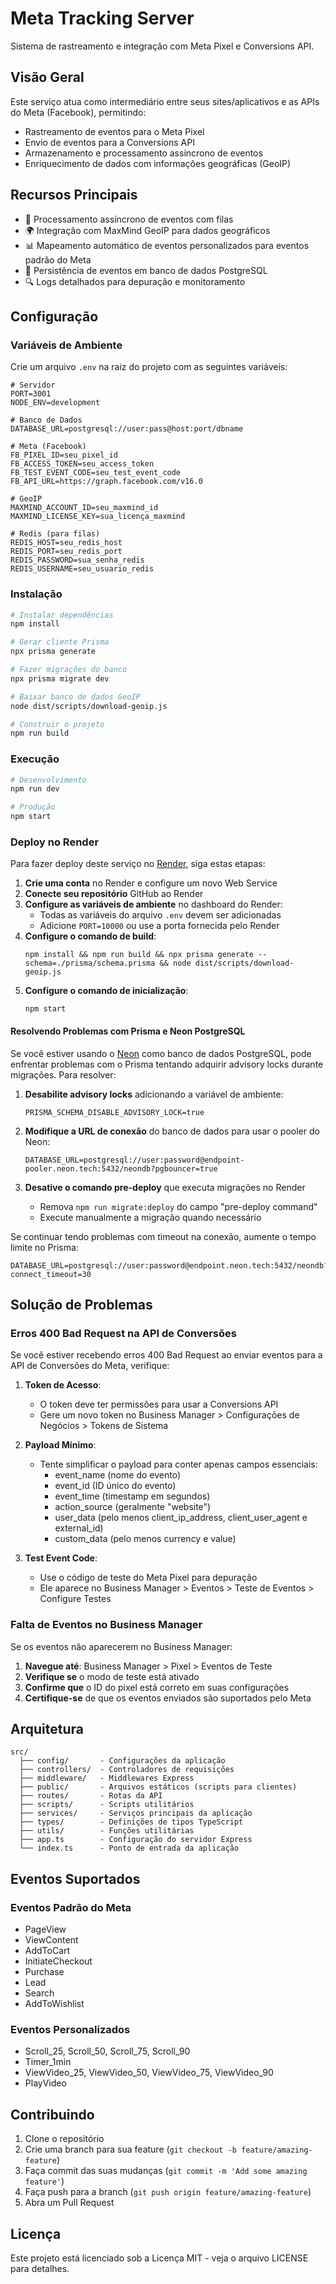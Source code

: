 # Meta Tracking Server

Sistema de rastreamento e integração com Meta Pixel e Conversions API.

## Visão Geral

Este serviço atua como intermediário entre seus sites/aplicativos e as APIs do Meta (Facebook), permitindo:
- Rastreamento de eventos para o Meta Pixel
- Envio de eventos para a Conversions API
- Armazenamento e processamento assíncrono de eventos
- Enriquecimento de dados com informações geográficas (GeoIP)

## Recursos Principais

- 🔄 Processamento assíncrono de eventos com filas
- 🌍 Integração com MaxMind GeoIP para dados geográficos
- 📊 Mapeamento automático de eventos personalizados para eventos padrão do Meta
- 💾 Persistência de eventos em banco de dados PostgreSQL
- 🔍 Logs detalhados para depuração e monitoramento

## Configuração

### Variáveis de Ambiente

Crie um arquivo `.env` na raiz do projeto com as seguintes variáveis:

```env
# Servidor
PORT=3001
NODE_ENV=development

# Banco de Dados
DATABASE_URL=postgresql://user:pass@host:port/dbname

# Meta (Facebook)
FB_PIXEL_ID=seu_pixel_id
FB_ACCESS_TOKEN=seu_access_token
FB_TEST_EVENT_CODE=seu_test_event_code
FB_API_URL=https://graph.facebook.com/v16.0

# GeoIP
MAXMIND_ACCOUNT_ID=seu_maxmind_id
MAXMIND_LICENSE_KEY=sua_licença_maxmind

# Redis (para filas)
REDIS_HOST=seu_redis_host
REDIS_PORT=seu_redis_port
REDIS_PASSWORD=sua_senha_redis
REDIS_USERNAME=seu_usuario_redis
```

### Instalação

```bash
# Instalar dependências
npm install

# Gerar cliente Prisma
npx prisma generate

# Fazer migrações do banco
npx prisma migrate dev

# Baixar banco de dados GeoIP
node dist/scripts/download-geoip.js

# Construir o projeto
npm run build
```

### Execução

```bash
# Desenvolvimento
npm run dev

# Produção
npm start
```

### Deploy no Render

Para fazer deploy deste serviço no [Render](https://render.com), siga estas etapas:

1. **Crie uma conta** no Render e configure um novo Web Service
2. **Conecte seu repositório** GitHub ao Render
3. **Configure as variáveis de ambiente** no dashboard do Render:
   - Todas as variáveis do arquivo `.env` devem ser adicionadas
   - Adicione `PORT=10000` ou use a porta fornecida pelo Render
4. **Configure o comando de build**:
   ```
   npm install && npm run build && npx prisma generate --schema=./prisma/schema.prisma && node dist/scripts/download-geoip.js
   ```
5. **Configure o comando de inicialização**:
   ```
   npm start
   ```

#### Resolvendo Problemas com Prisma e Neon PostgreSQL

Se você estiver usando o [Neon](https://neon.tech) como banco de dados PostgreSQL, pode enfrentar problemas com o Prisma tentando adquirir advisory locks durante migrações. Para resolver:

1. **Desabilite advisory locks** adicionando a variável de ambiente:
   ```
   PRISMA_SCHEMA_DISABLE_ADVISORY_LOCK=true
   ```

2. **Modifique a URL de conexão** do banco de dados para usar o pooler do Neon:
   ```
   DATABASE_URL=postgresql://user:password@endpoint-pooler.neon.tech:5432/neondb?pgbouncer=true
   ```

3. **Desative o comando pre-deploy** que executa migrações no Render
   - Remova `npm run migrate:deploy` do campo "pre-deploy command"
   - Execute manualmente a migração quando necessário

Se continuar tendo problemas com timeout na conexão, aumente o tempo limite no Prisma:
```
DATABASE_URL=postgresql://user:password@endpoint.neon.tech:5432/neondb?connect_timeout=30
```

## Solução de Problemas

### Erros 400 Bad Request na API de Conversões

Se você estiver recebendo erros 400 Bad Request ao enviar eventos para a API de Conversões do Meta, verifique:

1. **Token de Acesso**: 
   - O token deve ter permissões para usar a Conversions API
   - Gere um novo token no Business Manager > Configurações de Negócios > Tokens de Sistema

2. **Payload Mínimo**: 
   - Tente simplificar o payload para conter apenas campos essenciais:
     - event_name (nome do evento)
     - event_id (ID único do evento)
     - event_time (timestamp em segundos)
     - action_source (geralmente "website")
     - user_data (pelo menos client_ip_address, client_user_agent e external_id)
     - custom_data (pelo menos currency e value)

3. **Test Event Code**:
   - Use o código de teste do Meta Pixel para depuração
   - Ele aparece no Business Manager > Eventos > Teste de Eventos > Configure Testes

### Falta de Eventos no Business Manager

Se os eventos não aparecerem no Business Manager:

1. **Navegue até**: Business Manager > Pixel > Eventos de Teste
2. **Verifique se** o modo de teste está ativado
3. **Confirme que** o ID do pixel está correto em suas configurações
4. **Certifique-se** de que os eventos enviados são suportados pelo Meta

## Arquitetura

```
src/
  ├── config/       - Configurações da aplicação
  ├── controllers/  - Controladores de requisições
  ├── middleware/   - Middlewares Express
  ├── public/       - Arquivos estáticos (scripts para clientes)
  ├── routes/       - Rotas da API
  ├── scripts/      - Scripts utilitários
  ├── services/     - Serviços principais da aplicação
  ├── types/        - Definições de tipos TypeScript
  ├── utils/        - Funções utilitárias
  ├── app.ts        - Configuração do servidor Express
  └── index.ts      - Ponto de entrada da aplicação
```

## Eventos Suportados

### Eventos Padrão do Meta
- PageView
- ViewContent
- AddToCart
- InitiateCheckout
- Purchase
- Lead
- Search
- AddToWishlist

### Eventos Personalizados
- Scroll_25, Scroll_50, Scroll_75, Scroll_90
- Timer_1min
- ViewVideo_25, ViewVideo_50, ViewVideo_75, ViewVideo_90
- PlayVideo

## Contribuindo

1. Clone o repositório
2. Crie uma branch para sua feature (`git checkout -b feature/amazing-feature`)
3. Faça commit das suas mudanças (`git commit -m 'Add some amazing feature'`)
4. Faça push para a branch (`git push origin feature/amazing-feature`)
5. Abra um Pull Request

## Licença

Este projeto está licenciado sob a Licença MIT - veja o arquivo LICENSE para detalhes.
